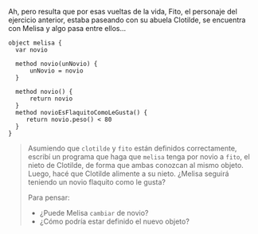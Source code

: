 Ah, pero resulta que por esas vueltas de la vida, Fito, el personaje del ejercicio anterior, estaba paseando con su abuela Clotilde, se encuentra con Melisa y algo pasa entre ellos... 

```wollok
object melisa {
  var novio
   
  method novio(unNovio) {
      unNovio = novio
  }
  
  method novio() { 
      return novio
  }
  method novioEsFlaquitoComoLeGusta() {
     return novio.peso() < 80
  }
}
```

> Asumiendo que `clotilde` y `fito` están definidos correctamente, escribí un programa que haga que `melisa` tenga por novio a `fito`, el nieto de Clotilde, de forma que ambas conozcan al mismo objeto. 
> Luego, hacé que Clotilde alimente a su nieto. 
> ¿Melisa seguirá teniendo un novio flaquito como le gusta?
>
> Para pensar: 
> * ¿Puede Melisa `cambiar` de novio? 
> * ¿Cómo podría estar definido el nuevo objeto?   
